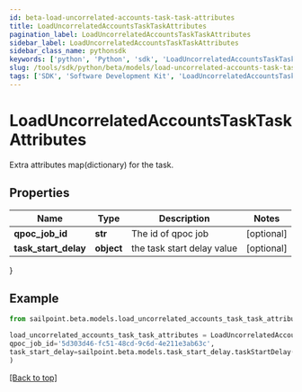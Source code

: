 ```yaml
---
id: beta-load-uncorrelated-accounts-task-task-attributes
title: LoadUncorrelatedAccountsTaskTaskAttributes
pagination_label: LoadUncorrelatedAccountsTaskTaskAttributes
sidebar_label: LoadUncorrelatedAccountsTaskTaskAttributes
sidebar_class_name: pythonsdk
keywords: ['python', 'Python', 'sdk', 'LoadUncorrelatedAccountsTaskTaskAttributes', 'BetaLoadUncorrelatedAccountsTaskTaskAttributes'] 
slug: /tools/sdk/python/beta/models/load-uncorrelated-accounts-task-task-attributes
tags: ['SDK', 'Software Development Kit', 'LoadUncorrelatedAccountsTaskTaskAttributes', 'BetaLoadUncorrelatedAccountsTaskTaskAttributes']
---
```


# LoadUncorrelatedAccountsTaskTaskAttributes

Extra attributes map(dictionary) for the task.

## Properties

Name | Type | Description | Notes
------------ | ------------- | ------------- | -------------
**qpoc_job_id** | **str** | The id of qpoc job | [optional] 
**task_start_delay** | **object** | the task start delay value | [optional] 
}

## Example

```python
from sailpoint.beta.models.load_uncorrelated_accounts_task_task_attributes import LoadUncorrelatedAccountsTaskTaskAttributes

load_uncorrelated_accounts_task_task_attributes = LoadUncorrelatedAccountsTaskTaskAttributes(
qpoc_job_id='5d303d46-fc51-48cd-9c6d-4e211e3ab63c',
task_start_delay=sailpoint.beta.models.task_start_delay.taskStartDelay()
)

```
[[Back to top]](#) 

